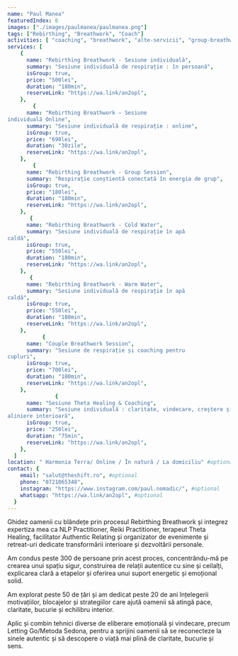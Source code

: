 ```yaml
---
name: "Paul Manea"
featuredIndex: 6
images: ["./images/paulmanea/paulmanea.png"]
tags: ["Rebirthing", "Breathwork", "Coach"]
activities: [ "coaching", "breathwork", "alte-servicii", "group-breathwork", ]
services: [
    {
      name: "Rebirthing Breathwork - Sesiune individuală",
      summary: "Sesiune individuală de respirație : în persoană",
      isGroup: true,
      price: "500lei",
      duration: "180min",
      reserveLink: "https://wa.link/an2opl",
    },
        {
      name: "Rebirthing Breathwork – Sesiune
individuală Online",
      summary: "Sesiune individuală de respirație : online",
      isGroup: true,
      price: "690lei",
      duration: "30zile",
      reserveLink: "https://wa.link/an2opl",
    },
        {
      name: "Rebirthing Breathwork - Group Session",
      summary: "Respirație conștientă conectată în energia de grup",
      isGroup: true,
      price: "180lei",
      duration: "180min",
      reserveLink: "https://wa.link/an2opl",
    },
       {
      name: "Rebirthing Breathwork - Cold Water",
      summary: "Sesiune individuală de respirație în apă
caldă",
      isGroup: true,
      price: "550lei",
      duration: "180min",
      reserveLink: "https://wa.link/an2opl",
    },
       {
      name: "Rebirthing Breathwork - Warm Water",
      summary: "Sesiune individuală de respirație în apă
caldă",
      isGroup: true,
      price: "550lei",
      duration: "180min",
      reserveLink: "https://wa.link/an2opl",
    },
           {
      name: "Couple Breathwork Session",
      summary: "Sesiune de respirație și coaching pentru
cupluri",
      isGroup: true,
      price: "700lei",
      duration: "180min",
      reserveLink: "https://wa.link/an2opl",
    },
               {
      name: "Sesiune Theta Healing & Coaching",
      summary: "Sesiune individuală : claritate, vindecare, creștere și
aliniere interioară",
      isGroup: true,
      price: "250lei",
      duration: "75min",
      reserveLink: "https://wa.link/an2opl",
    },
  ]
location: " Harmonia Terra/ Online / În natură / La domiciliu" #optional
contact: {
    email: "salut@theshift.ro", #optional
    phone: "0721065348",
    instagram: "https://www.instagram.com/paul.nomadic/", #optional
    whatsapp: "https://wa.link/an2opl", #optional
  }
---
```


Ghidez oamenii cu blândețe prin procesul Rebirthing Breathwork și integrez expertiza mea ca NLP Practitioner, Reiki Practitioner, terapeut Theta Healing, facilitator Authentic Relating și organizator de evenimente și retreat-uri dedicate transformării interioare și dezvoltării personale.

Am condus peste 300 de persoane prin acest proces, concentrându-mă pe crearea unui spațiu sigur, construirea de relații autentice cu sine și ceilalți, explicarea clară a etapelor și oferirea unui suport energetic și emoțional solid.

Am explorat peste 50 de țări și am dedicat peste 20 de ani înțelegerii motivațiilor, blocajelor și strategiilor care ajută oamenii să atingă pace, claritate, bucurie și echilibru interior.

Aplic și combin tehnici diverse de eliberare emoțională și vindecare, precum Letting Go/Metoda Sedona, pentru a sprijini oamenii să se reconecteze la sinele autentic și să descopere o viață mai plină de claritate, bucurie și sens.
